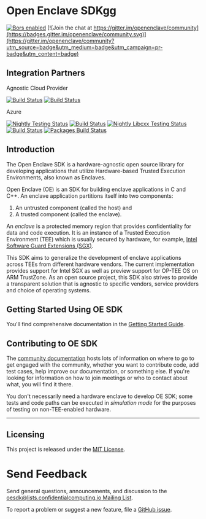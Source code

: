 Open Enclave SDKgg
================

[![Bors enabled](https://bors.tech/images/badge_small.svg)](https://app.bors.tech/repositories/21855)
[![Join the chat at https://gitter.im/openenclave/community](https://badges.gitter.im/openenclave/community.svg)](https://gitter.im/openenclave/community?utm_source=badge&utm_medium=badge&utm_campaign=pr-badge&utm_content=badge)

Integration Partners
--------------------

Agnostic Cloud Provider

[![Build Status](https://oe-jenkins-dev.westeurope.cloudapp.azure.com/job/pipelines/job/Agnostic-Linux-Badge/badge/icon?subject=Provider%20Agnostic%20Regession)](https://oe-jenkins-dev.westeurope.cloudapp.azure.com/job/pipelines/job/Agnostic-Linux-Badge/)
[![Build Status](https://oe-jenkins-dev.westeurope.cloudapp.azure.com/job/pipelines/job/Agnostic-Linux-Badge/badge/icon?subject=Agnostic-Linux)](https://oe-jenkins-dev.westeurope.cloudapp.azure.com/job/pipelines/job/Agnostic-Linux-Badge/)

Azure

[![Nightly Testing Status](https://oe-jenkins-dev.westeurope.cloudapp.azure.com/buildStatus/icon?job=Nightly&subject=Azure%20Regression%20Testing)](https://oe-jenkins-dev.westeurope.cloudapp.azure.com/job/Nightly/)
[![Build Status](https://oe-jenkins-dev.westeurope.cloudapp.azure.com/job/pipelines/job/Azure-Windows-Badge/badge/icon?subject=Azure-Windows)](https://oe-jenkins-dev.westeurope.cloudapp.azure.com/job/pipelines/job/Azure-Windows-Badge/)
[![Nightly Libcxx Testing Status](https://oe-jenkins-dev.westeurope.cloudapp.azure.com/buildStatus/icon?job=OpenEnclave-libcxx-tests&subject=Azure%20libcxx%20testing)](https://oe-jenkins-dev.westeurope.cloudapp.azure.com/job/OpenEnclave-libcxx-tests/)
[![Build Status](https://oe-jenkins-dev.westeurope.cloudapp.azure.com/job/pipelines/job/Azure-Linux-Badge/badge/icon?subject=Azure-Linux)](https://oe-jenkins-dev.westeurope.cloudapp.azure.com/job/pipelines/job/Azure-Linux-Badge/)
[![Packages Build Status](https://oe-jenkins-dev.westeurope.cloudapp.azure.com/buildStatus/icon?job=OpenEnclave-nightly-packages&subject=Azure%20Package%20build)](https://oe-jenkins-dev.westeurope.cloudapp.azure.com/job/OpenEnclave-nightly-packages/)


Introduction
------------

The Open Enclave SDK is a hardware-agnostic open source library for developing
applications that utilize Hardware-based Trusted Execution Environments, also
known as Enclaves.

Open Enclave (OE) is an SDK for building enclave applications in C and C++. An
enclave application partitions itself into two components:
1. An untrusted component (called the host) and
2. A trusted component (called the enclave).

An _enclave_ is a protected memory region that provides confidentiality for data
and code execution. It is an instance of a Trusted Execution Environment (TEE)
which is usually secured by hardware, for example,
[Intel Software Guard Extensions (SGX)](https://software.intel.com/en-us/sgx).

This SDK aims to generalize the development of enclave applications across TEEs
from different hardware vendors. The current implementation provides support for
Intel SGX as well as preview support for OP-TEE OS on ARM TrustZone. As an
open source project, this SDK also strives to provide a transparent solution
that is agnostic to specific vendors, service providers and choice of operating
systems.


Getting Started Using OE SDK
---------------

You'll find comprehensive documentation in the
[Getting Started Guide](docs/GettingStartedDocs).

Contributing to OE SDK
---------------

The [community documentation](docs/Community/) hosts lots of information on
where to go to get engaged with the community, whether you want to contribute
code, add test cases, help improve our documentation, or something else. If
you're looking for information on how to join meetings or who to contact about
what, you will find it there.

You don't necessarily need a hardware enclave to develop OE SDK; some tests and
code paths can be executed in *simulation mode* for the purposes of testing on
non-TEE-enabled hardware.

----

Licensing
---------

This project is released under the
[MIT License](https://github.com/openenclave/openenclave/blob/master/LICENSE).

Send Feedback
=============

Send general questions, announcements, and discussion to the
[oesdk@lists.confidentialcomputing.io Mailing List](https://lists.confidentialcomputing.io/g/oesdk).

To report a problem or suggest a new feature, file a
[GitHub issue](https://github.com/openenclave/openenclave/issues).

